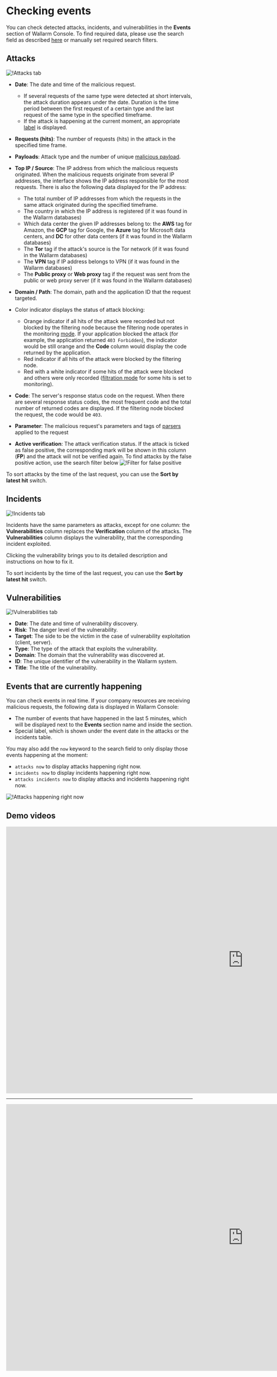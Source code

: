 [link-using-search]:    ../search-and-filters/use-search.md
[link-verify-attack]:   ../events/verify-attack.md
[link-check-vulns]:     ../vulnerabilities/check-vuln.md

[img-attacks-tab]:      ../../images/user-guides/events/check-attack.png
[img-current-attacks]:  ../../images/user-guides/events/current-attack.png
[img-incidents-tab]:    ../../images/user-guides/events/incident-vuln.png
[img-vulns-tab]:        ../../images/user-guides/events/check-vulns.png
[img-show-falsepositive]: ../../images/user-guides/events/filter-for-falsepositive.png
[use-search]:             ../search-and-filters/use-search.md
[search-by-attack-status]: ../search-and-filters/use-search.md#search-attacks-by-the-action

# Checking events

You can check detected attacks, incidents, and vulnerabilities in the **Events** section of Wallarm Console. To find required data, please use the search field as described [here][use-search] or manually set required search filters.

## Attacks

![!Attacks tab][img-attacks-tab]

* **Date**: The date and time of the malicious request.
    * If several requests of the same type were detected at short intervals, the attack duration appears under the date. Duration is the time period between the first request of a certain type and the last request of the same type in the specified timeframe. 
    * If the attack is happening at the current moment, an appropriate [label](#events-that-are-currently-happening) is displayed.
* **Requests (hits)**: The number of requests (hits) in the attack in the specified time frame. 
* **Payloads**: Attack type and the number of unique [malicious payload](../../glossary-en.md#malicious-payload). 
* **Top IP / Source**: The IP address from which the malicious requests originated. When the malicious requests originate from several IP addresses, the interface shows the IP address responsible for the most requests. There is also the following data displayed for the IP address:
     * The total number of IP addresses from which the requests in the same attack originated during the specified timeframe. 
     * The country in which the IP address is registered (if it was found in the Wallarm databases)
     * Which data center the given IP addresses belong to: the **AWS** tag for Amazon, the **GCP** tag for Google, the **Azure** tag for Microsoft data centers, and **DC** for other data centers (if it was found in the Wallarm databases)
     * The **Tor** tag if the attack's source is the Tor network (if it was found in the Wallarm databases)
     * The **VPN** tag if IP address belongs to VPN (if it was found in the Wallarm databases)
     * The **Public proxy** or **Web proxy** tag if the request was sent from the public or web proxy server (if it was found in the Wallarm databases)
* **Domain / Path**: The domain, path and the application ID that the request targeted.
* Color indicator displays the status of attack blocking:

     * Orange indicator if all hits of the attack were recorded but not blocked by the filtering node because the filtering node operates in the monitoring [mode](../../admin-en/configure-wallarm-mode.md). If your application blocked the attack (for example, the application returned `403 Forbidden`), the indicator would be still orange and the **Code** column would display the code returned by the application.
     * Red indicator if all hits of the attack were blocked by the filtering node.
     * Red with a white indicator if some hits of the attack were blocked and others were only recorded ([filtration mode](../../admin-en/configure-wallarm-mode.md) for some hits is set to monitoring).
* **Code**: The server's response status code on the request. When there are several response status codes, the most frequent code and the total number of returned codes are displayed. If the filtering node blocked the request, the code would be `403`.
* **Parameter**: The malicious request's parameters and tags of [parsers](../rules/request-processing.md) applied to the request
* **Active verification**: The attack verification status. If the attack is ticked as false positive, the corresponding mark will be shown in this column (**FP**) and the attack will not be verified again. To find attacks by the false positive action, use the search filter below
    ![!Filter for false positive][img-show-falsepositive]

To sort attacks by the time of the last request, you can use the **Sort by latest hit** switch.

## Incidents

![!Incidents tab][img-incidents-tab]

Incidents have the same parameters as attacks, except for one column: the **Vulnerabilities** column replaces the **Verification** column of the attacks. The **Vulnerabilities** column displays the vulnerability, that the corresponding incident exploited.

Clicking the vulnerability brings you to its detailed description and instructions on how to fix it.

To sort incidents by the time of the last request, you can use the **Sort by latest hit** switch.

## Vulnerabilities

![!Vulnerabilities tab][img-vulns-tab]

* **Date**: The date and time of vulnerability discovery.
* **Risk**: The danger level of the vulnerability.
* **Target**: The side to be the victim in the case of vulnerability exploitation (client, server).
* **Type**: The type of the attack that exploits the vulnerability.
* **Domain**: The domain that the vulnerability was discovered at.
* **ID**: The unique identifier of the vulnerability in the Wallarm system.
* **Title**: The title of the vulnerability.

## Events that are currently happening

You can check events in real time. If your company resources are receiving malicious requests, the following data is displayed in Wallarm Console:

* The number of events that have happened in the last 5 minutes, which will be displayed next to the **Events** section name and inside the section.
* Special label, which is shown under the event date in the attacks or the incidents table.

You may also add the `now` keyword to the search field to only display those events happening at the moment:

* `attacks now` to display attacks happening right now.
* `incidents now` to display incidents happening right now.
* `attacks incidents now` to display attacks and incidents happening right now.

![!Attacks happening right now][img-current-attacks]

## Demo videos

<div class="video-wrapper">
  <iframe width="1280" height="720" src="https://www.youtube.com/embed/rhigX3DEoZ8" frameborder="0" allow="accelerometer; autoplay; encrypted-media; gyroscope; picture-in-picture" allowfullscreen></iframe>
</div>

----------

<div class="video-wrapper">
  <iframe width="1280" height="720" src="https://www.youtube.com/embed/2DTtc46FsbI" frameborder="0" allow="accelerometer; autoplay; encrypted-media; gyroscope; picture-in-picture" allowfullscreen></iframe>
</div>